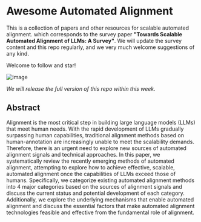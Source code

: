 # Awesome Automated Alignment

This is a collection of papers and other resources for scalable automated alignment. which corresponds to the survey paper **"Towards Scalable Automated Alignment of LLMs: A Survey"**. We will update the survey content and this repo regularly, and we very much welcome suggestions of any kind.


Welcome to follow and star! 

![image](https://github.com/cascip/awesome-auto-alignment/blob/main/Figures/head.png)

*We will release the full version of this repo within this week.*

## Abstract

Alignment is the most critical step in building large language models (LLMs) that meet human needs. 
With the rapid development of LLMs gradually surpassing human capabilities, traditional alignment methods based on human-annotation are increasingly unable to meet the scalability demands. Therefore, there is an urgent need to explore new sources of automated alignment signals and technical approaches. In this paper, we systematically review the recently emerging methods of automated alignment, attempting to explore how to achieve effective, scalable, automated alignment once the capabilities of LLMs exceed those of humans. 
Specifically, we categorize existing automated alignment methods into 4 major categories based on the sources of alignment signals and discuss the current status and potential development of each category. 
Additionally, we explore the underlying mechanisms that enable automated alignment and discuss the essential factors that make automated alignment technologies feasible and effective from the fundamental role of alignment.
